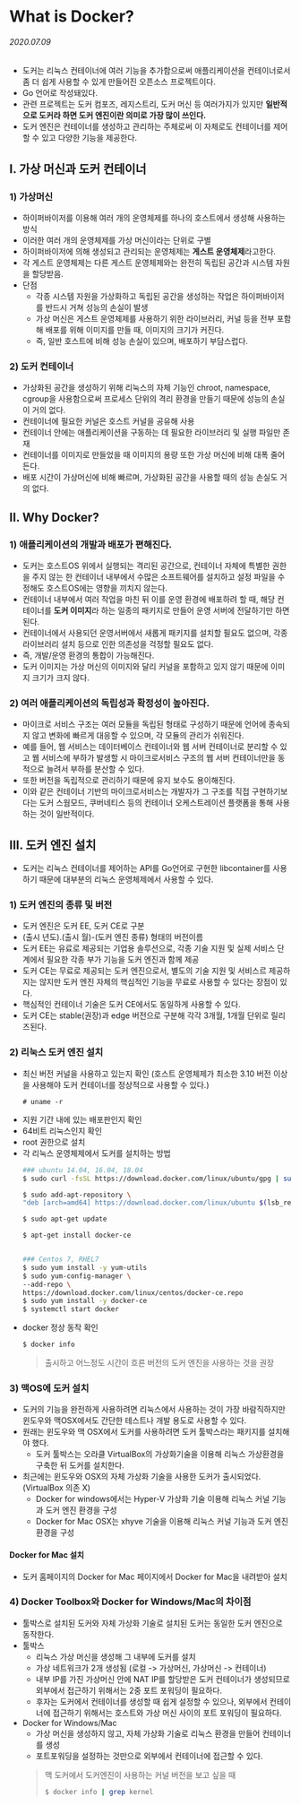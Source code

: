 # What is Docker?

###### 2020.07.09

- 도커는 리눅스 컨테이너에 여러 기능을 추가함으로써 애플리케이션을 컨테이너로서 좀 더 쉽게 사용할 수 있게 만들어진 오픈소스 프로젝트이다.
- Go 언어로 작성돼있다.
- 관련 프로젝트는 도커 컴포즈, 레지스트리, 도커 머신 등 여러가지가 있지만 **일반적으로 도커라 하면 도커 엔진이란 의미로 가장 많이 쓰인다.**
- 도커 엔진은 컨테이너를 생성하고 관리하는 주체로써 이 자체로도 컨테이너를 제어할 수 있고 다양한 기능을 제공한다.

## I. 가상 머신과 도커 컨테이너

### 1) 가상머신
- 하이퍼바이저를 이용해 여러 개의 운영체제를 하나의 호스트에서 생성해 사용하는 방식
- 이러한 여러 개의 운영체제를 가상 머신이라는 단위로 구별
- 하이퍼바이저에 의해 생성되고 관리되는 운영체제는 **게스트 운영체제**라고한다.
- 각 게스트 운영체제는 다른 게스트 운영체제와는 완전히 독립된 공간과 시스템 자원을 할당받음.
- 단점
  - 각종 시스템 자원을 가상화하고 독립된 공간을 생성하는 작업은 하이퍼바이저를 반드시 거쳐 성능의 손실이 발생
  - 가상 머신은 게스트 운영체제를 사용하기 위한 라이브러리, 커널 등을 전부 포함해 배포를 위해 이미지를 만들 때, 이미지의 크기가 커진다.
  - 즉, 일반 호스트에 비해 성능 손실이 있으며, 배포하기 부담스럽다.

### 2) 도커 컨테이너
- 가상화된 공간을 생성하기 위해 리눅스의 자체 기능인 chroot, namespace, cgroup을 사용함으로써 프로세스 단위의 격리 환경을 만들기 때문에 성능의 손실이 거의 없다.
- 컨테이너에 필요한 커널은 호스트 커널을 공유해 사용
- 컨테이너 안에는 애플리케이션을 구동하는 데 필요한 라이브러리 및 실행 파일만 존재
- 컨테이너를 이미지로 만들었을 때 이미지의 용량 또한 가상 머신에 비해 대폭 줄어든다.
- 배포 시간이 가상머신에 비해 빠르며, 가상화된 공간을 사용할 때의 성능 손실도 거의 없다.

## II. Why Docker?
  
### 1) 애플리케이션의 개발과 배포가 편해진다.
- 도커는 호스트OS 위에서 실행되는 격리된 공간으로, 컨테이너 자체에 특별한 권한을 주지 않는 한 컨테이너 내부에서 수많은 소프트웨어를 설치하고 설정 파일을 수정해도 호스트OS에는 영향을 끼치지 않는다.
- 컨테이너 내부에서 여러 작업을 마친 뒤 이를 운영 환경에 배포하려 할 때, 해당 컨테이너를 **도커 이미지**라 하는 일종의 패키지로 만들어 운영 서버에 전달하기만 하면 된다.
- 컨테이너에서 사용되던 운영서버에서 새롭게 패키지를 설치할 필요도 없으며, 각종 라이브러리 설치 등으로 인한 의존성을 걱정할 필요도 없다.
- 즉, 개발/운영 환경의 통합이 가능해진다.
- 도커 이미지는 가상 머신의 이미지와 달리 커널을 포함하고 있지 않기 때문에 이미지 크기가 크지 않다.

### 2) 여러 애플리케이션의 독립성과 확정성이 높아진다.
- 마이크로 서비스 구조는 여러 모듈을 독립된 형태로 구성하기 때문에 언어에 종속되지 않고 변화에 빠르게 대응할 수 있으며, 각 모듈의 관리가 쉬워진다.
- 예를 들어, 웹 서비스는 데이터베이스 컨테이너와 웹 서버 컨테이너로 분리할 수 있고 웹 서비스에 부하가 발생할 시 마이크로서비스 구조의 웹 서버 컨테이너만을 동적으로 늘려서 부하를 분산할 수 있다.
- 또한 버전을 독립적으로 관리하기 때문에 유지 보수도 용이해진다.
- 이와 같은 컨테이너 기반의 마이크로서비스는 개발자가 그 구조를 직접 구현하기보다는 도커 스웜모드, 쿠버네티스 등의 컨테이너 오케스트레이션 플랫폼을 통해 사용하는 것이 일반적이다.

## III. 도커 엔진 설치
- 도커는 리눅스 컨테이너를 제어하는 API를 Go언어로 구현한 libcontainer를 사용하기 때문에 대부분의 리눅스 운영체제에서 사용할 수 있다.

### 1) 도커 엔진의 종류 및 버전
- 도커 엔진은 도커 EE, 도커 CE로 구분
- (출시 년도).(출시 월)-(도커 엔진 종류) 형태의 버전이름
- 도커 EE는 유료로 제공되는 기업용 솔루션으로, 각종 기술 지원 및 실제 서비스 단계에서 필요한 각종 부가 기능을 도커 엔진과 함께 제공
- 도커 CE는 무료로 제공되는 도커 엔진으로서, 별도의 기술 지원 및 서비스르 제공하지는 않지만 도커 엔진 자체의 핵심적인 기능을 무료로 사용할 수 있다는 장점이 있다.
- 핵심적인 컨테이너 기술은 도커 CE에서도 동일하게 사용할 수 있다.
- 도커 CE는 stable(권장)과 edge 버전으로 구분해 각각 3개월, 1개월 단위로 릴리즈된다.

### 2) 리눅스 도커 엔진 설치
- 최신 버전 커널을 사용하고 있는지 확인 (호스트 운영체제가 최소한 3.10 버전 이상을 사용해야 도커 컨테이너를 정상적으로 사용할 수 있다.)
    ```shell
    # uname -r
    ```
- 지원 기간 내에 있는 배포판인지 확인
- 64비트 리눅스인지 확인
- root 권한으로 설치
- 각 리눅스 운영체제에서 도커를 설치하는 방법
    ```bash
    ### ubuntu 14.04, 16.04, 18.04
    $ sudo curl -fsSL https://download.docker.com/linux/ubuntu/gpg | sudo apt-key add -

    $ sudo add-apt-repository \
    "deb [arch=amd64] https://download.docker.com/linux/ubuntu $(lsb_release -cs) stable"

    $ sudo apt-get update

    $ apt-get install docker-ce


    ### Centos 7, RHEL7
    $ sudo yum install -y yum-utils
    $ sudo yum-config-manager \
    --add-repo \
    https://download.docker.com/linux/centos/docker-ce.repo
    $ sudo yum install -y docker-ce
    $ systemctl start docker
    ```
- docker 정상 동작 확인
    ```bash
    $ docker info
    ```
    > 출시하고 어느정도 시간이 흐른 버전의 도커 엔진을 사용하는 것을 권장

### 3) 맥OS에 도커 설치
- 도커의 기능을 완전하게 사용하려면 리눅스에서 사용하는 것이 가장 바람직하지만 윈도우와 맥OSX에서도 간단한 테스트나 개발 용도로 사용할 수 있다.
- 원래는 윈도우와 맥 OSX에서 도커를 사용하려면 도커 툴박스라는 패키지를 설치해야 했다.
  - 도커 툴박스는 오라클 VirtualBox의 가상화기술을 이용해 리눅스 가상환경을 구축한 뒤 도커를 설치한다.
- 최근에는 윈도우와 OSX의 자체 가상화 기술을 사용한 도커가 출시되었다. (VirtualBox 의존 X)
  - Docker for windows에서는 Hyper-V 가상화 기술 이용해 리눅스 커널 기능과 도커 엔진 환경을 구성
  - Docker for Mac OSX는 xhyve 기술을 이용해 리눅스 커널 기능과 도커 엔진 환경을 구성

#### Docker for Mac 설치
- 도커 홈페이지의 Docker for Mac 페이지에서 Docker for Mac을 내려받아 설치


### 4) Docker Toolbox와 Docker for Windows/Mac의 차이점
- 툴박스로 설치된 도커와 자체 가상화 기술로 설치된 도커는 동일한 도커 엔진으로 동작한다.
- 툴박스
  - 리눅스 가상 머신을 생성해 그 내부에 도커를 설치
  - 가상 네트워크가 2개 생성됨 (로컬 -> 가상머신, 가상머신 -> 컨테이너)
  - 내부 IP를 가진 가상머신 안에 NAT IP를 할당받은 도커 컨테이너가 생성되므로 외부에서 접근하기 위해서는 2중 포트 포워딩이 필요하다.
  - 후자는 도커에서 컨테이너를 생성할 때 쉽게 설정할 수 있으나, 외부에서 컨테이너에 접근하기 위해서는 호스트와 가상 머신 사이의 포트 포워딩이 필요하다.
- Docker for Windows/Mac
  - 가상 머신을 생성하지 않고, 자체 가상화 기술로 리눅스 환경을 만들어 컨테이너를 생성
  - 포트포워딩을 설정하는 것만으로 외부에서 컨테이너에 접근할 수 있다.
  > 맥 도커에서 도커엔진이 사용하는 커널 버전을 보고 싶을 때
  > ```bash
  > $ docker info | grep kernel
  > ```